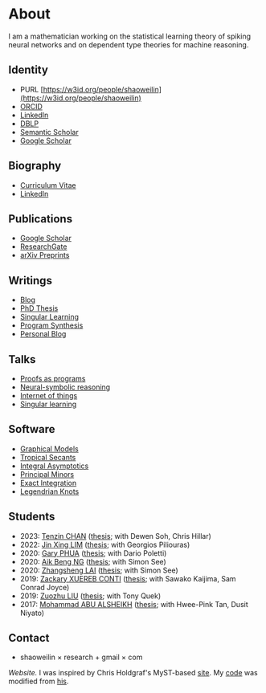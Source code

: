 # About

I am a mathematician working on the statistical learning theory of spiking neural networks and on dependent type theories for machine reasoning.

## Identity
- PURL [https://w3id.org/people/shaoweilin](https://w3id.org/people/shaoweilin)
- [ORCID](https://orcid.org/0000-0002-8176-8868)
- [LinkedIn](https://www.linkedin.com/in/shaoweilin/)
- [DBLP](https://dblp.org/pid/00/1006)
- [Semantic Scholar](https://www.semanticscholar.org/author/Shaowei-Lin/2047908196)
- [Google Scholar](https://scholar.google.com/citations?user=jCYmZFEAAAAJ)

## Biography
- [Curriculum Vitae](https://w3id.org/people/shaoweilin/public/vitae.pdf)
- [LinkedIn](https://www.linkedin.com/in/shaoweilin)

## Publications
- [Google Scholar](http://scholar.google.com.sg/citations?user=jCYmZFEAAAAJ&hl=en&sortby=pubdate)
- [ResearchGate](https://www.researchgate.net/profile/Shaowei_Lin)
- [arXiv Preprints](https://arxiv.org/a/0000-0002-8176-8868.html)

## Writings
- [Blog](blog/)
- [PhD Thesis](https://w3id.org/people/shaoweilin/public/swthesis.pdf)
- [Singular Learning](singular/)
- [Program Synthesis](synthesis/)
- [Personal Blog](http://bananaguy.blogspot.com)

## Talks
- [Proofs as programs](posts/2021-04-22-proofs-as-programs-challenges-and-strategies-for-program-synthesis/)
- [Neural-symbolic reasoning](posts/2018-05-26-machine-reasoning-and-deep-spiking-networks/)
- [Internet of things](posts/2017-05-08-artificial-general-intelligence-for-the-internet-of-things/)
- [Singular learning](posts/2012-07-13-studying-model-asymptotics-with-singular-learning-theory/)

## Software
- [Graphical Models](http://www.math.uiuc.edu/Macaulay2/doc/Macaulay2-1.4/share/doc/Macaulay2/GraphicalModels/html/index.html)
- [Tropical Secants](https://w3id.org/people/shaoweilin/public/tropsec.html)
- [Integral Asymptotics](https://w3id.org/people/shaoweilin/public/rlct.html)
- [Principal Minors](https://w3id.org/people/shaoweilin/public/minors.html)
- [Exact Integration](https://w3id.org/people/shaoweilin/public/integrals.html)
- [Legendrian Knots](https://w3id.org/people/shaoweilin/public/legendrian.html)

## Students
- 2023: [Tenzin CHAN](https://www.linkedin.com/in/tenzin-c-2a605012a/) ([thesis](https://sutd.primo.exlibrisgroup.com/permalink/65SUTD_INST/19hmrhl/alma999682261802406); with Dewen Soh, Chris Hillar)
- 2022: [Jin Xing LIM](https://jinxinglim.github.io/) ([thesis](https://sutd.primo.exlibrisgroup.com/permalink/65SUTD_INST/19hmrhl/alma999649164802406); with Georgios Piliouras)
- 2020: [Gary PHUA](https://www.linkedin.com/in/gary-phua-8b7553201/) ([thesis](https://sutd.primo.exlibrisgroup.com/permalink/65SUTD_INST/19hmrhl/alma999583564202406); with Dario Poletti)
- 2020: [Aik Beng NG](https://www.linkedin.com/in/aikbengng/) ([thesis](https://sutd.primo.exlibrisgroup.com/permalink/65SUTD_INST/19hmrhl/alma999583564502406); with Simon See)
- 2020: [Zhangsheng LAI](https://zunction.github.io/) ([thesis](https://sutd.primo.exlibrisgroup.com/permalink/65SUTD_INST/19hmrhl/alma999582764802406); with Simon See)
- 2019: [Zackary XUEREB CONTI](https://www.zackxuerebconti.com/) ([thesis](https://sutd.primo.exlibrisgroup.com/permalink/65SUTD_INST/19hmrhl/alma999559964702406); with Sawako Kaijima, Sam Conrad Joyce)
- 2019: [Zuozhu LIU](https://person.zju.edu.cn/en/lzz) ([thesis](https://sutd.primo.exlibrisgroup.com/permalink/65SUTD_INST/19hmrhl/alma999560164402406); with Tony Quek)
- 2017: [Mohammad ABU ALSHEIKH](https://mabualsh.github.io/) ([thesis](https://hdl.handle.net/10356/70562); with Hwee-Pink Tan, Dusit Niyato)


## Contact
- shaoweilin × research + gmail × com

*Website.* I was inspired by Chris Holdgraf's MyST-based [site](https://chrisholdgraf.com/). My [code](https://github.com/shaoweilin/shaoweilin.github.io) was modified from [his](https://github.com/choldgraf/choldgraf.github.io).
